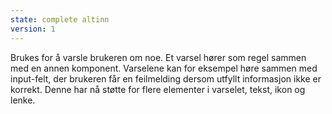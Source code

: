 ```yaml
---
state: complete altinn
version: 1
---
```

Brukes for å varsle brukeren om noe. Et varsel hører som regel sammen med en annen komponent. Varselene kan for eksempel høre sammen med input-felt, der brukeren får en feilmelding dersom utfyllt informasjon ikke er korrekt. Denne har nå støtte for flere elementer i varselet, tekst, ikon og lenke.
